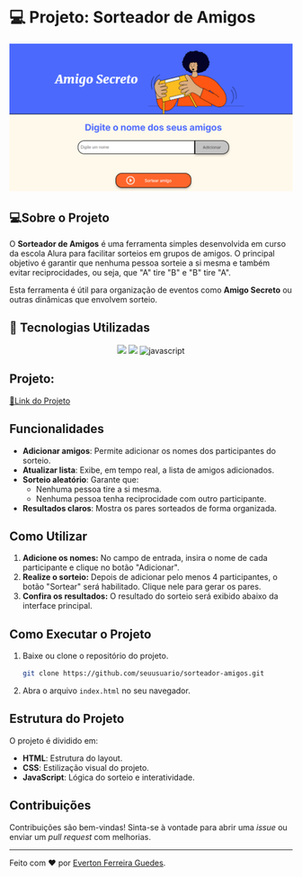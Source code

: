 # 💻 Projeto: Sorteador de Amigos

![sorteador](https://github.com/Evertonferrg/sorteador-de-amigo-secreto/blob/main/assets/sorteador.png)

## 💻Sobre o Projeto

O **Sorteador de Amigos** é uma ferramenta simples desenvolvida em curso da escola Alura para facilitar sorteios em grupos de amigos. O principal objetivo é garantir que nenhuma pessoa sorteie a si mesma e também evitar reciprocidades, ou seja, que "A" tire "B" e "B" tire "A".

Esta ferramenta é útil para organização de eventos como **Amigo Secreto** ou outras dinâmicas que envolvem sorteio.

## 🚀 Tecnologias Utilizadas
<p align="center">
  <img src="https://img.shields.io/badge/html5-%23E34F26.svg?style=for-the-badge&logo=html5&logoColor=white">
  <img src="https://img.shields.io/badge/css3-%231572B6.svg?style=for-the-badge&logo=css3&logoColor=white">
  <img src="https://img.shields.io/badge/javascript-%23323330.svg?style=for-the-badge&logo=javascript&logoColor=%23F7DF1E" alt="javascript" title ="javascript">
</p>

  
  ## Projeto:
<a href="https://sorteador-de-amigo-secreto-hazel.vercel.app/"> 🔗Link do Projeto</a>

## Funcionalidades

- **Adicionar amigos**: Permite adicionar os nomes dos participantes do sorteio.
- **Atualizar lista**: Exibe, em tempo real, a lista de amigos adicionados.
- **Sorteio aleatório**: Garante que:
  - Nenhuma pessoa tire a si mesma.
  - Nenhuma pessoa tenha reciprocidade com outro participante.
- **Resultados claros**: Mostra os pares sorteados de forma organizada.

## Como Utilizar

1. **Adicione os nomes:** No campo de entrada, insira o nome de cada participante e clique no botão "Adicionar".
2. **Realize o sorteio:** Depois de adicionar pelo menos 4 participantes, o botão "Sortear" será habilitado. Clique nele para gerar os pares.
3. **Confira os resultados:** O resultado do sorteio será exibido abaixo da interface principal.

## Como Executar o Projeto

1. Baixe ou clone o repositório do projeto.
   ```bash
   git clone https://github.com/seuusuario/sorteador-amigos.git
   ```
2. Abra o arquivo `index.html` no seu navegador.

## Estrutura do Projeto

O projeto é dividido em:

- **HTML**: Estrutura do layout.
- **CSS**: Estilização visual do projeto.
- **JavaScript**: Lógica do sorteio e interatividade.


## Contribuições

Contribuições são bem-vindas! Sinta-se à vontade para abrir uma *issue* ou enviar um *pull request* com melhorias.



---

Feito com ❤ por [Everton Ferreira Guedes](https://github.com/Evertonferrg).

